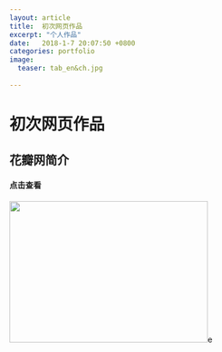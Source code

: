 ```yaml
---
layout: article
title:  初次网页作品
excerpt: "个人作品"
date:   2018-1-7 20:07:50 +0800
categories: portfolio
image:
  teaser: tab_en&ch.jpg
  
---
```


# 初次网页作品

## 花瓣网简介

#### 点击查看


<a href="https://sssakuraiii.github.io/portfolio/first_page/index.html" target="_blank"><img src="image/huaban.jpg" width="350" height="250" border="0" /></a>e
